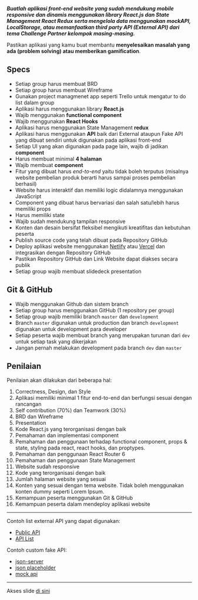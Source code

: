 **_Buatlah aplikasi front-end website yang sudah mendukung mobile responsive dan dinamis menggunakan library React.js dan State Management React Redux serta mengelola data menggunakan mockAPI, LocalStorage, atau memanfaatkan third party API (External API) dari tema Challenge Partner kelompok masing-masing._**

Pastikan aplikasi yang kamu buat membantu **menyelesaikan masalah yang ada (problem solving) atau memberikan gamification**.

## Specs

- Setiap group harus membuat BRD
- Setiap group harus membuat Wireframe
- Gunakan project managmenet app seperti Trello untuk mengatur to do list dalam group
- Aplikasi harus menggunakan library **React.js**
- Wajib menggunakan **functional component**
- Wajib menggunakan **React Hooks**
- Aplikasi harus menggunakan State Management **redux**
- Aplikasi harus menggunakan **API** baik dari External ataupun Fake API yang dibuat sendiri untuk digunakan pada aplikasi front-end
- Setiap UI yang akan digunakan pada page lain, wajib di jadikan **component**
- Harus membuat minimal **4 halaman**
- Wajib membuat **component**
- Fitur yang dibuat harus _end-to-end_ yaitu tidak boleh terputus (misalnya website pembelian produk berarti harus sampai proses pembelian berhasil)
- Website harus interaktif dan memiliki logic didalamnya menggunakan JavaScript
- Component yang dibuat harus bervariasi dan salah satu/lebih harus memiliki props
- Harus memiliki state
- Wajib sudah mendukung tampilan responsive
- Konten dan desain bersifat fleksibel mengikuti kreatifitas dan kebutuhan peserta
- Publish source code yang telah dibuat pada Repository GitHub
- Deploy aplikasi website menggunakan [Netlify](https://netlify.com) atau [Vercel](https://vercel.com) dan integrasikan dengan Repository GitHub
- Pastikan Repository GitHub dan Link Website dapat diakses secara publik
- Setiap group wajib membuat slidedeck presentation

## Git & GitHub

- Wajib menggunakan Github dan sistem branch
- Setiap group harus menggunakan GitHub (1 repository per group)
- Setiap group wajib memiliki branch `master` dan `development`
- Branch `master` digunakan untuk production dan branch `development` digunakan untuk development para developer
- Setiap peserta wajib membuat branch yang merupakan turunan dari `dev` untuk setiap task yang dikerjakan
- Jangan pernah melakukan development pada branch `dev` dan `master`

## Penilaian

Penilaian akan dilakukan dari beberapa hal:

1. Correctness, Design, dan Style
2. Aplikasi memiliki minimal 1 fitur end-to-end dan berfungsi sesuai dengan rancangan
3. Self contribution (70%) dan Teamwork (30%)
4. BRD dan Wireframe
5. Presentation
6. Kode React.js yang terorganisasi dengan baik
7. Pemahaman dan implementasi component
8. Pemahaman dan penggunaan terhadap functional component, props & state, styling pada react, react hooks, dan proptypes.
9. Pemahaman dan penggunaan React Router 6
10. Pemahaman dan penggunaan State Management
11. Website sudah responsive
12. Kode yang terorganisasi dengan baik
13. Jumlah halaman website yang sesuai
14. Konten yang sesuai dengan tema website. Tidak boleh menggunakan konten dummy seperti Lorem Ipsum.
15. Kemampuan peserta menggunakan Git & GitHub
16. Kemampuan peserta dalam mendeploy aplikasi website

---

Contoh list external API yang dapat digunakan:

- [Public API](https://public-apis.io/)
- [API List](https://apilist.fun/)

Contoh custom fake API:

- [json-server](https://github.com/typicode/json-server)
- [json placeholder](https://jsonplaceholder.typicode.com/)
- [mock api](https://mockapi.io/)

---

Akses slide <a href="https://www.canva.com/design/DAEstol8630/uU_sIyBeJUSxbw7awGGjGw/view?utm_content=DAEstol8630&utm_campaign=designshare&utm_medium=link&utm_source=sharebutton" target="_blank">di sini</a>
